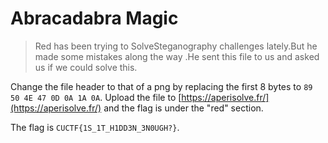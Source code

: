 # Abracadabra Magic

> Red has been trying to SolveSteganography challenges lately.But he made some mistakes along the way .He sent this file to us and asked us if we could solve this.

Change the file header to that of a png by replacing the first 8 bytes to `89 50 4E 47 0D 0A 1A 0A`. Upload the file to [https://aperisolve.fr/](https://aperisolve.fr/) and the flag is under the "red" section. 

The flag is `CUCTF{1S_1T_H1DD3N_3N0UGH?}`.
